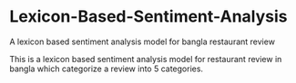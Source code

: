 # Lexicon-Based-Sentiment-Analysis
A lexicon based sentiment analysis model for bangla restaurant review

This is a lexicon based sentiment analysis model for restaurant review in bangla which categorize a review into 5 categories.
